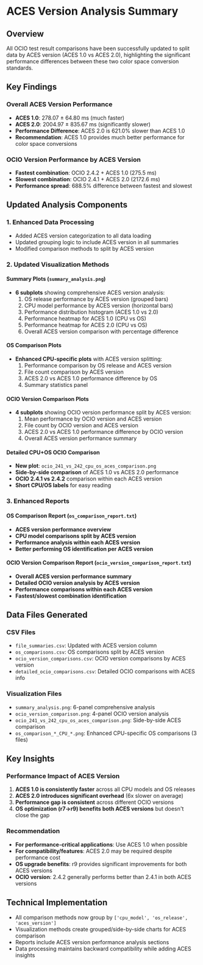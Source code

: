 # ACES Version Analysis Summary

## Overview

All OCIO test result comparisons have been successfully updated to split data by
ACES version (ACES 1.0 vs ACES 2.0), highlighting the significant performance
differences between these two color space conversion standards.

## Key Findings

### Overall ACES Version Performance

- **ACES 1.0**: 278.07 ± 64.80 ms (much faster)
- **ACES 2.0**: 2004.97 ± 835.67 ms (significantly slower)
- **Performance Difference**: ACES 2.0 is 621.0% slower than ACES 1.0
- **Recommendation**: ACES 1.0 provides much better performance for color space
  conversions

### OCIO Version Performance by ACES Version

- **Fastest combination**: OCIO 2.4.2 + ACES 1.0 (275.5 ms)
- **Slowest combination**: OCIO 2.4.1 + ACES 2.0 (2172.6 ms)
- **Performance spread**: 688.5% difference between fastest and slowest

## Updated Analysis Components

### 1. Enhanced Data Processing

- Added ACES version categorization to all data loading
- Updated grouping logic to include ACES version in all summaries
- Modified comparison methods to split by ACES version

### 2. Updated Visualization Methods

#### Summary Plots (`summary_analysis.png`)

- **6 subplots** showing comprehensive ACES version analysis:
  1. OS release performance by ACES version (grouped bars)
  2. CPU model performance by ACES version (horizontal bars)
  3. Performance distribution histogram (ACES 1.0 vs 2.0)
  4. Performance heatmap for ACES 1.0 (CPU vs OS)
  5. Performance heatmap for ACES 2.0 (CPU vs OS)
  6. Overall ACES version comparison with percentage difference

#### OS Comparison Plots

- **Enhanced CPU-specific plots** with ACES version splitting:
  1. Performance comparison by OS release and ACES version
  2. File count comparison by ACES version
  3. ACES 2.0 vs ACES 1.0 performance difference by OS
  4. Summary statistics panel

#### OCIO Version Comparison Plots

- **4 subplots** showing OCIO version performance split by ACES version:
  1. Mean performance by OCIO version and ACES version
  2. File count by OCIO version and ACES version
  3. ACES 2.0 vs ACES 1.0 performance difference by OCIO version
  4. Overall ACES version performance summary

#### Detailed CPU+OS OCIO Comparison

- **New plot**: `ocio_241_vs_242_cpu_os_aces_comparison.png`
- **Side-by-side comparison** of ACES 1.0 vs ACES 2.0 performance
- **OCIO 2.4.1 vs 2.4.2** comparison within each ACES version
- **Short CPU/OS labels** for easy reading

### 3. Enhanced Reports

#### OS Comparison Report (`os_comparison_report.txt`)

- **ACES version performance overview**
- **CPU model comparisons split by ACES version**
- **Performance analysis within each ACES version**
- **Better performing OS identification per ACES version**

#### OCIO Version Comparison Report (`ocio_version_comparison_report.txt`)

- **Overall ACES version performance summary**
- **Detailed OCIO version analysis by ACES version**
- **Performance comparisons within each ACES version**
- **Fastest/slowest combination identification**

## Data Files Generated

### CSV Files

- `file_summaries.csv`: Updated with ACES version column
- `os_comparisons.csv`: OS comparisons split by ACES version
- `ocio_version_comparisons.csv`: OCIO version comparisons by ACES version
- `detailed_ocio_comparisons.csv`: Detailed OCIO comparisons with ACES info

### Visualization Files

- `summary_analysis.png`: 6-panel comprehensive analysis
- `ocio_version_comparison.png`: 4-panel OCIO version analysis
- `ocio_241_vs_242_cpu_os_aces_comparison.png`: Side-by-side ACES comparison
- `os_comparison_*_CPU_*.png`: Enhanced CPU-specific OS comparisons (3 files)

## Key Insights

### Performance Impact of ACES Version

1. **ACES 1.0 is consistently faster** across all CPU models and OS releases
2. **ACES 2.0 introduces significant overhead** (6x slower on average)
3. **Performance gap is consistent** across different OCIO versions
4. **OS optimization (r7→r9) benefits both ACES versions** but doesn't close the
   gap

### Recommendation

- **For performance-critical applications**: Use ACES 1.0 when possible
- **For compatibility/features**: ACES 2.0 may be required despite performance
  cost
- **OS upgrade benefits**: r9 provides significant improvements for both ACES
  versions
- **OCIO version**: 2.4.2 generally performs better than 2.4.1 in both ACES
  versions

## Technical Implementation

- All comparison methods now group by `['cpu_model', 'os_release',
  'aces_version']`
- Visualization methods create grouped/side-by-side charts for ACES comparison
- Reports include ACES version performance analysis sections
- Data processing maintains backward compatibility while adding ACES insights
